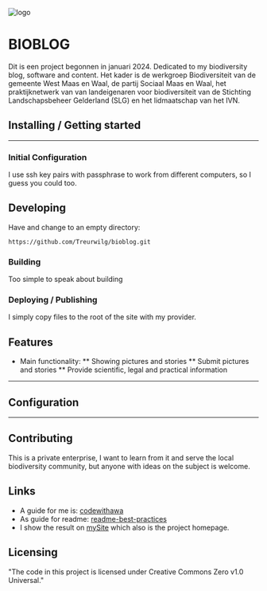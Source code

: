 ![logo](https://aardwesp.stack.storage/s/lGKC6eHjlyKdXNXe.png)

# BIOBLOG

Dit is een project begonnen in januari 2024. Dedicated to my biodiversity
blog, software and content. Het kader is de werkgroep Biodiversiteit van de 
gemeente West Maas en Waal, de partij Sociaal Maas en Waal, het praktijknetwerk van 
van landeigenaren voor biodiversiteit van de Stichting Landschapsbeheer 
Gelderland (SLG) en het lidmaatschap van het IVN.

## Installing / Getting started
---

### Initial Configuration
I use ssh key pairs with passphrase to work from different computers,
so I guess you could too.

## Developing
Have and change to an empty directory:
```shell
https://github.com/Treurwilg/bioblog.git
```

### Building
Too simple to speak about building

### Deploying / Publishing
I simply copy files to the root of the site with my provider.

## Features
* Main functionality: 
** Showing pictures and stories
** Submit pictures and stories
** Provide scientific, legal and practical information
---

## Configuration
---

## Contributing
This is a private enterprise, I want to learn from 
it and serve the local biodiversity community,
but anyone with ideas on the subject is welcome.

## Links
* A guide for me is:
[codewithawa](https://codewithawa.com/posts/how-to-create-a-blog-in-php-and-mysql-database)
* As guide for readme: [readme-best-practices](https://github.com/jehna/readme-best-practices/blob/master/README.md)
* I show the result on [mySite](https://ict4us.nl) which also is the project homepage.

## Licensing
"The code in this project is licensed under Creative Commons Zero v1.0 Universal."
